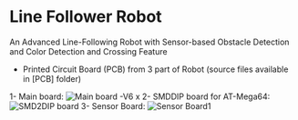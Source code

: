 # Line Follower Robot
An Advanced Line-Following Robot with Sensor-based Obstacle Detection and Color Detection and Crossing Feature 







- Printed Circuit Board (PCB) from 3 part of Robot (source files available in [PCB] folder)

1- Main board:
![Main board -V6 x](https://user-images.githubusercontent.com/92205834/236179696-ad5d0133-5bc0-4f46-9cb4-d1839e6aa735.png)
2- SMDDIP board for AT-Mega64:
![SMD2DIP board](https://user-images.githubusercontent.com/92205834/236179788-1ed5fac7-2c51-4832-aa8a-da835d93afd0.png)
3- Sensor Board:
![Sensor Board1](https://user-images.githubusercontent.com/92205834/236179983-7c681a82-e5fe-4291-ae20-824395d26b92.jpg)
